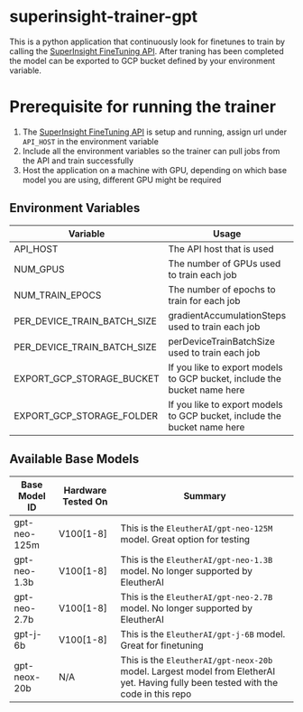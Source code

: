 # superinsight-trainer-gpt
This is a python application that continuously look for finetunes to train by calling the [SuperInsight FineTuning API](https://github.com/superinsight/superinsight-api-finetunin). After traning has been completed the model can be exported to GCP bucket defined by your environment variable.

# Prerequisite for running the trainer

1. The [SuperInsight FineTuning API](https://github.com/superinsight/superinsight-api-finetuning) is setup and running, assign url under `API_HOST` in the environment variable
2. Include all the environment variables so the trainer can pull jobs from the API and train successfully
3. Host the application on a machine with GPU, depending on which base model you are using, different GPU might be required

## Environment Variables 
Variable | Usage | Required | Default
--- | --- | --- | ---
API_HOST | The API host that is used | True | None
NUM_GPUS | The number of GPUs used to train each job | True | 1
NUM_TRAIN_EPOCS | The number of epochs to train for each job | True | 1
PER_DEVICE_TRAIN_BATCH_SIZE | gradientAccumulationSteps used to train each job | True | 1
PER_DEVICE_TRAIN_BATCH_SIZE | perDeviceTrainBatchSize used to train each job | True | 2
EXPORT_GCP_STORAGE_BUCKET | If you like to export models to GCP bucket, include the bucket name here | False | None
EXPORT_GCP_STORAGE_FOLDER | If you like to export models to GCP bucket, include the bucket name here | False | None


## Available Base Models
Base Model ID | Hardware Tested On | Summary
--- | --- | ---
gpt-neo-125m | V100[1-8] | This is the `EleutherAI/gpt-neo-125M` model. Great option for testing
gpt-neo-1.3b | V100[1-8] | This is the `EleutherAI/gpt-neo-1.3B` model. No longer supported by EleutherAI
gpt-neo-2.7b  | V100[1-8] | This is the `EleutherAI/gpt-neo-2.7B` model. No longer supported by EleutherAI
gpt-j-6b | V100[1-8] | This is the `EleutherAI/gpt-j-6B` model. Great for finetuning
gpt-neox-20b | N/A  | This is the `EleutherAI/gpt-neox-20b` model. Largest model from EletherAI yet. Having fully been tested with the code in this repo